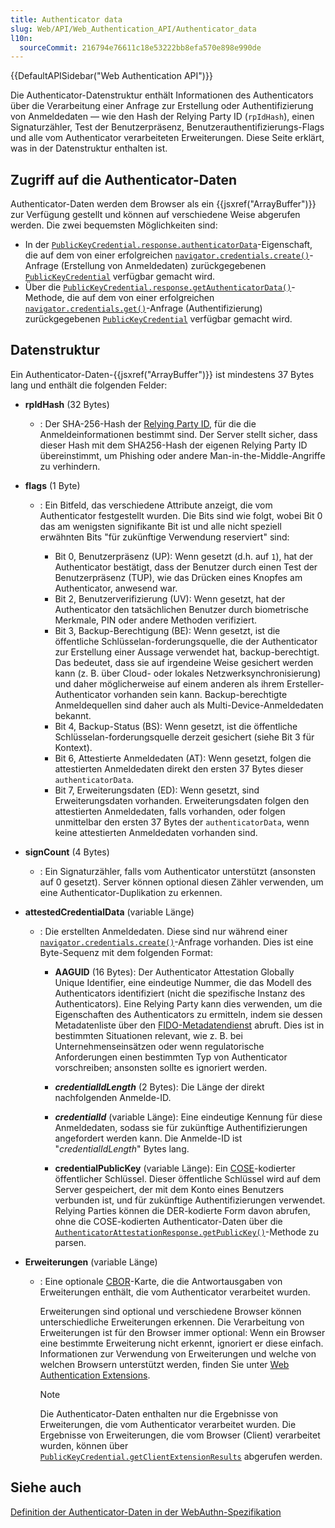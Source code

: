```yaml
---
title: Authenticator data
slug: Web/API/Web_Authentication_API/Authenticator_data
l10n:
  sourceCommit: 216794e76611c18e53222bb8efa570e898e990de
---
```


{{DefaultAPISidebar("Web Authentication API")}}

Die Authenticator-Datenstruktur enthält Informationen des Authenticators über die Verarbeitung einer Anfrage zur Erstellung oder Authentifizierung von Anmeldedaten — wie den Hash der Relying Party ID (`rpIdHash`), einen Signaturzähler, Test der Benutzerpräsenz, Benutzerauthentifizierungs-Flags und alle vom Authenticator verarbeiteten Erweiterungen. Diese Seite erklärt, was in der Datenstruktur enthalten ist.

## Zugriff auf die Authenticator-Daten

Authenticator-Daten werden dem Browser als ein {{jsxref("ArrayBuffer")}} zur Verfügung gestellt und können auf verschiedene Weise abgerufen werden. Die zwei bequemsten Möglichkeiten sind:

- In der [`PublicKeyCredential.response.authenticatorData`](/de/docs/Web/API/AuthenticatorAssertionResponse/authenticatorData)-Eigenschaft, die auf dem von einer erfolgreichen [`navigator.credentials.create()`](/de/docs/Web/API/CredentialsContainer/create)-Anfrage (Erstellung von Anmeldedaten) zurückgegebenen [`PublicKeyCredential`](/de/docs/Web/API/PublicKeyCredential) verfügbar gemacht wird.
- Über die [`PublicKeyCredential.response.getAuthenticatorData()`](/de/docs/Web/API/AuthenticatorAttestationResponse/getAuthenticatorData)-Methode, die auf dem von einer erfolgreichen [`navigator.credentials.get()`](/de/docs/Web/API/CredentialsContainer/get)-Anfrage (Authentifizierung) zurückgegebenen [`PublicKeyCredential`](/de/docs/Web/API/PublicKeyCredential) verfügbar gemacht wird.

## Datenstruktur

Ein Authenticator-Daten-{{jsxref("ArrayBuffer")}} ist mindestens 37 Bytes lang und enthält die folgenden Felder:

- **rpIdHash** (32 Bytes)
  - : Der SHA-256-Hash der [Relying Party ID](https://w3c.github.io/webauthn/#relying-party-identifier), für die die Anmeldeinformationen bestimmt sind. Der Server stellt sicher, dass dieser Hash mit dem SHA256-Hash der eigenen Relying Party ID übereinstimmt, um Phishing oder andere Man-in-the-Middle-Angriffe zu verhindern.

- **flags** (1 Byte)

  - : Ein Bitfeld, das verschiedene Attribute anzeigt, die vom Authenticator festgestellt wurden. Die Bits sind wie folgt, wobei Bit 0 das am wenigsten signifikante Bit ist und alle nicht speziell erwähnten Bits "für zukünftige Verwendung reserviert" sind:

    - Bit 0, Benutzerpräsenz (UP): Wenn gesetzt (d.h. auf `1`), hat der Authenticator bestätigt, dass der Benutzer durch einen Test der Benutzerpräsenz (TUP), wie das Drücken eines Knopfes am Authenticator, anwesend war.
    - Bit 2, Benutzerverifizierung (UV): Wenn gesetzt, hat der Authenticator den tatsächlichen Benutzer durch biometrische Merkmale, PIN oder andere Methoden verifiziert.
    - Bit 3, Backup-Berechtigung (BE): Wenn gesetzt, ist die öffentliche Schlüsselan-forderungsquelle, die der Authenticator zur Erstellung einer Aussage verwendet hat, backup-berechtigt. Das bedeutet, dass sie auf irgendeine Weise gesichert werden kann (z. B. über Cloud- oder lokales Netzwerksynchronisierung) und daher möglicherweise auf einem anderen als ihrem Ersteller-Authenticator vorhanden sein kann. Backup-berechtigte Anmeldequellen sind daher auch als Multi-Device-Anmeldedaten bekannt.
    - Bit 4, Backup-Status (BS): Wenn gesetzt, ist die öffentliche Schlüsselan-forderungsquelle derzeit gesichert (siehe Bit 3 für Kontext).
    - Bit 6, Attestierte Anmeldedaten (AT): Wenn gesetzt, folgen die attestierten Anmeldedaten direkt den ersten 37 Bytes dieser `authenticatorData`.
    - Bit 7, Erweiterungsdaten (ED): Wenn gesetzt, sind Erweiterungsdaten vorhanden. Erweiterungsdaten folgen den attestierten Anmeldedaten, falls vorhanden, oder folgen unmittelbar den ersten 37 Bytes der `authenticatorData`, wenn keine attestierten Anmeldedaten vorhanden sind.

- **signCount** (4 Bytes)
  - : Ein Signaturzähler, falls vom Authenticator unterstützt (ansonsten auf 0 gesetzt). Server können optional diesen Zähler verwenden, um eine Authenticator-Duplikation zu erkennen.

- **attestedCredentialData** (variable Länge)

  - : Die erstellten Anmeldedaten. Diese sind nur während einer [`navigator.credentials.create()`](/de/docs/Web/API/CredentialsContainer/create)-Anfrage vorhanden. Dies ist eine Byte-Sequenz mit dem folgenden Format:

    - **AAGUID** (16 Bytes): Der Authenticator Attestation Globally Unique Identifier, eine eindeutige Nummer, die das Modell des Authenticators identifiziert (nicht die spezifische Instanz des Authenticators). Eine Relying Party kann dies verwenden, um die Eigenschaften des Authenticators zu ermitteln, indem sie dessen Metadatenliste über den [FIDO-Metadatendienst](https://fidoalliance.org/metadata/) abruft. Dies ist in bestimmten Situationen relevant, wie z. B. bei Unternehmenseinsätzen oder wenn regulatorische Anforderungen einen bestimmten Typ von Authenticator vorschreiben; ansonsten sollte es ignoriert werden.

    - **_credentialIdLength_** (2 Bytes): Die Länge der direkt nachfolgenden Anmelde-ID.
    - **_credentialId_** (variable Länge): Eine eindeutige Kennung für diese Anmeldedaten, sodass sie für zukünftige Authentifizierungen angefordert werden kann. Die Anmelde-ID ist "_credentialIdLength_" Bytes lang.
    - **credentialPublicKey** (variable Länge): Ein [COSE](https://datatracker.ietf.org/doc/html/rfc8152)-kodierter öffentlicher Schlüssel. Dieser öffentliche Schlüssel wird auf dem Server gespeichert, der mit dem Konto eines Benutzers verbunden ist, und für zukünftige Authentifizierungen verwendet. Relying Parties können die DER-kodierte Form davon abrufen, ohne die COSE-kodierten Authenticator-Daten über die [`AuthenticatorAttestationResponse.getPublicKey()`](/de/docs/Web/API/AuthenticatorAttestationResponse/getPublicKey)-Methode zu parsen.

- **Erweiterungen** (variable Länge)

  - : Eine optionale [CBOR](https://datatracker.ietf.org/doc/html/rfc7049)-Karte, die die Antwortausgaben von Erweiterungen enthält, die vom Authenticator verarbeitet wurden.

    Erweiterungen sind optional und verschiedene Browser können unterschiedliche Erweiterungen erkennen. Die Verarbeitung von Erweiterungen ist für den Browser immer optional: Wenn ein Browser eine bestimmte Erweiterung nicht erkennt, ignoriert er diese einfach. Informationen zur Verwendung von Erweiterungen und welche von welchen Browsern unterstützt werden, finden Sie unter [Web Authentication Extensions](/de/docs/Web/API/Web_Authentication_API/WebAuthn_extensions).

    > [!NOTE]
    > Die Authenticator-Daten enthalten nur die Ergebnisse von Erweiterungen, die vom Authenticator verarbeitet wurden. Die Ergebnisse von Erweiterungen, die vom Browser (Client) verarbeitet wurden, können über [`PublicKeyCredential.getClientExtensionResults`](/de/docs/Web/API/PublicKeyCredential/getClientExtensionResults) abgerufen werden.

## Siehe auch

[Definition der Authenticator-Daten in der WebAuthn-Spezifikation](https://w3c.github.io/webauthn/#sctn-authenticator-data)
